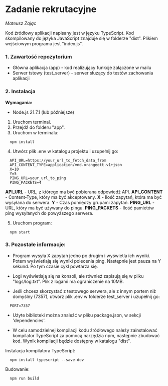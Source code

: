 # Zadanie rekrutacyjne
_Mateusz Zając_

Kod źródłowy aplikacji napisany jest w języku TypeScript. Kod skompilowany do języka JavaScript znajduje się w folderze "dist".
Plikiem wejściowym programu jest "index.js".

### 1. Zawartość repozytorium
- Główna aplikacja (app) - kod realizujący funkcje załączone w mailu
- Serwer tstowy (test_server) - serwer służący do testów zachowania aplikacji

### 2. Instalacja

**Wymagania:**

- Node.js 21.7.1 (lub późniejsze)

1. Uruchom terminal.
2. Przejdź do folderu "app".
3. Uruchom w terminalu:
    
```
  npm install
```

4. Utwórz plik .env w katalogu projektu i uzupełnij go:

```
  API_URL=https://your_url_to_fetch_data_from
  API_CONTENT_TYPE=application/vnd.orangeott.v1+json
  X=10
  Y=5
  PING_URL=your_url_to_ping
  PING_PACKETS=4
```

**API_URL** - URL, z którego ma być pobierana odpowiedź API.
**API_CONTENT** - Content-Type, który ma być akceptowany.
**X** - Ilość zapytań, która ma być wysyłana do serwera.
**Y** - Czas pomiędzy grupami zapytań.
**PING_URL** - URL, który ma być używany do pingu.
**PING_PACKETS** - Ilość pamietów ping wysyłanych do powyższego serwera.

5. Uruchom program:

```
  npm start
```

### 3. Pozostałe informacje:

- Program wysyła X zapytań jedno po drugim i wyświetla ich wyniki. Potem wyświetlają się wyniki polecenia ping. Następnie jest pauza na Y sekund. Po tym czasie cykl powtarza się.

- Logi wyświetlają się na konsoli, ale również zapisują się w pliku "logs/log.txt". Plik z logami ma ograniczenie na 10MB.

- Jeśli chcesz skorzystać z testowego serwera, ale z innym portem niż domyślny (7357), 
utwórz plik .env w folderze test_server i uzupełnij go:

```
  PORT=7357
```

- Użyte biblioteki można znaleźć w pliku package.json, w sekcji 'dependencies'.

- W celu samodzielnej kompilacji kodu źródłowego należy zainstalować kompilator TypeScript za pomocą narzędzia npm, następnie zbudować kod. Wynik kompilacji będzie dostępny w katalogu "dist".

Instalacja kompilatora TypeScript:
```
  npm install typescript --save-dev
```
Budowanie:
```
  npm run build
``` 